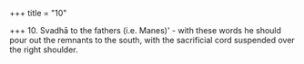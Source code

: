 +++
title = "10"

+++
10. Svadhā to the fathers (i.e. Manes)' - with these words he should pour out the remnants to the south, with the sacrificial cord suspended over the right shoulder.
